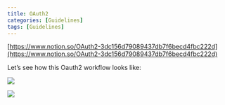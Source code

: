 ```yaml
---
title: OAuth2
categories: [Guidelines]
tags: [Guidelines]
---
```


[https://www.notion.so/OAuth2-3dc156d79089437db7f6becd4fbc222d](https://www.notion.so/OAuth2-3dc156d79089437db7f6becd4fbc222d)


Let’s see how this Oauth2 workflow looks like:


![](https://prod-files-secure.s3.us-west-2.amazonaws.com/9960fb2a-b75e-4bea-a8f9-b00925db1215/3bce41e0-99e8-4ebd-9701-e2bc9cbb79a2/Untitled.png?X-Amz-Algorithm=AWS4-HMAC-SHA256&X-Amz-Content-Sha256=UNSIGNED-PAYLOAD&X-Amz-Credential=ASIAZI2LB466Z5LBPRMW%2F20250521%2Fus-west-2%2Fs3%2Faws4_request&X-Amz-Date=20250521T202529Z&X-Amz-Expires=3600&X-Amz-Security-Token=IQoJb3JpZ2luX2VjEAwaCXVzLXdlc3QtMiJGMEQCICSQjSPjpiJiYsQL%2BcS6yOYJhNjapn9ac%2BB%2FpgPrTFWPAiA2ZD9xCwiMuvKlBtfJAvF0updvqd44P%2BLCALCWn1XUQiqIBAjF%2F%2F%2F%2F%2F%2F%2F%2F%2F%2F8BEAAaDDYzNzQyMzE4MzgwNSIMqbr5ydD%2Bd1McmFatKtwDYxZ0%2Bi1bp%2FhDl7afzoMwQ%2FLf%2FYEpSsYHUNqmPQdvk5wGDJaujQswPiJhJMQ%2FtnIcLzjtRbYlmOUYUDhPFK%2BTeA1iCG2bEWC8%2BLr7XfKeMWp%2BW0iuzixfgmpewi%2BOVsfxcsegBv127qkedjhqFGGMLh%2F63ZhJF7UpwTS7BbKwwlp8tXVgghMrlXQET2v%2FUQdh9DoSgzll1E%2BpKq2yGTuxORSK42vUyIzPvtIHnas3cGSo2GZyBadn%2Bxc7rQ2u43fSsAzk48DZXMMzS6DHhW2tuGt3YJouJUsb4jK3E5Zd6mPyAJoBOcbb1BpGX0dvPXuWUfIPOLmqvlIlx6iA1cXlXZYJcc7T7lSTJX%2BK1V47Z9HYf%2BMUjJrCCENvMpF7VeP0whczoqULWUWdI8piSWXDOHHShvO2RW22UjsPLJrLVvfJtC2YlZ03e3uhPA4aI1nvHRcMcWrbbAGJohBei4InzeDPFNC3oAeNCG1qLGez08XtGKBpwqp24%2Bi8gmW99X8J7rqRIyWGfmklDH%2F3XvSoUgnNGKcbpmJORfSEd4uz10Cfh5cyKriF7QbGgpp4i33H4wfHZqCowMAUY0NrruVelDI5P3t24CDvGR304Ai9qPu2Fdr1U%2FIZBbd9dxAwuti4wQY6pgGTynifVEeTs6LvGcJvcGrmjTq29ehCFHHxaOzYsxSPWF%2BpWddSzYvicwCU2eekibLMkqPDBgUWbCz3W7IVTvBr3WaA%2FeRRK1S8bLvhFFiFXc3ze0%2FKbDMg0c4GLBbFKQbSgOInm3t1ISPU36GIuSWGLjzRXdkfcix%2FZPgkq4u31U4jAI72jFC9oOkruBDl1I%2FXDrjQPK3NlzfH18eyt2ZGJN2pMDLD&X-Amz-Signature=bb9defb8d09e212004f35ad6bbf0e0a806b0823e57903bcc14bc046ecbfe7585&X-Amz-SignedHeaders=host&x-id=GetObject)


![](https://prod-files-secure.s3.us-west-2.amazonaws.com/9960fb2a-b75e-4bea-a8f9-b00925db1215/27d32b66-de43-41de-80f7-7edb81d1190f/Untitled.png?X-Amz-Algorithm=AWS4-HMAC-SHA256&X-Amz-Content-Sha256=UNSIGNED-PAYLOAD&X-Amz-Credential=ASIAZI2LB466Z5LBPRMW%2F20250521%2Fus-west-2%2Fs3%2Faws4_request&X-Amz-Date=20250521T202529Z&X-Amz-Expires=3600&X-Amz-Security-Token=IQoJb3JpZ2luX2VjEAwaCXVzLXdlc3QtMiJGMEQCICSQjSPjpiJiYsQL%2BcS6yOYJhNjapn9ac%2BB%2FpgPrTFWPAiA2ZD9xCwiMuvKlBtfJAvF0updvqd44P%2BLCALCWn1XUQiqIBAjF%2F%2F%2F%2F%2F%2F%2F%2F%2F%2F8BEAAaDDYzNzQyMzE4MzgwNSIMqbr5ydD%2Bd1McmFatKtwDYxZ0%2Bi1bp%2FhDl7afzoMwQ%2FLf%2FYEpSsYHUNqmPQdvk5wGDJaujQswPiJhJMQ%2FtnIcLzjtRbYlmOUYUDhPFK%2BTeA1iCG2bEWC8%2BLr7XfKeMWp%2BW0iuzixfgmpewi%2BOVsfxcsegBv127qkedjhqFGGMLh%2F63ZhJF7UpwTS7BbKwwlp8tXVgghMrlXQET2v%2FUQdh9DoSgzll1E%2BpKq2yGTuxORSK42vUyIzPvtIHnas3cGSo2GZyBadn%2Bxc7rQ2u43fSsAzk48DZXMMzS6DHhW2tuGt3YJouJUsb4jK3E5Zd6mPyAJoBOcbb1BpGX0dvPXuWUfIPOLmqvlIlx6iA1cXlXZYJcc7T7lSTJX%2BK1V47Z9HYf%2BMUjJrCCENvMpF7VeP0whczoqULWUWdI8piSWXDOHHShvO2RW22UjsPLJrLVvfJtC2YlZ03e3uhPA4aI1nvHRcMcWrbbAGJohBei4InzeDPFNC3oAeNCG1qLGez08XtGKBpwqp24%2Bi8gmW99X8J7rqRIyWGfmklDH%2F3XvSoUgnNGKcbpmJORfSEd4uz10Cfh5cyKriF7QbGgpp4i33H4wfHZqCowMAUY0NrruVelDI5P3t24CDvGR304Ai9qPu2Fdr1U%2FIZBbd9dxAwuti4wQY6pgGTynifVEeTs6LvGcJvcGrmjTq29ehCFHHxaOzYsxSPWF%2BpWddSzYvicwCU2eekibLMkqPDBgUWbCz3W7IVTvBr3WaA%2FeRRK1S8bLvhFFiFXc3ze0%2FKbDMg0c4GLBbFKQbSgOInm3t1ISPU36GIuSWGLjzRXdkfcix%2FZPgkq4u31U4jAI72jFC9oOkruBDl1I%2FXDrjQPK3NlzfH18eyt2ZGJN2pMDLD&X-Amz-Signature=b497c2da75fe4fc50c8e204ab491b24f1527f70d387e32ab77e2ffd8f585d817&X-Amz-SignedHeaders=host&x-id=GetObject)

